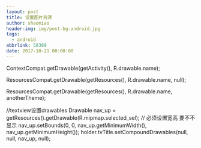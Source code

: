 ```yaml
---
layout: post
title: 设置图片资源
author: shaomiao
header-img: img/post-bg-android.jpg
tags:
  - android
abbrlink: 58389
date: 2017-10-21 00:00:00
---
```

ContextCompat.getDrawable(getActivity(), R.drawable.name);

ResourcesCompat.getDrawable(getResources(), R.drawable.name, null);

ResourcesCompat.getDrawable(getResources(), R.drawable.name, anotherTheme);

//textview设置drawables
Drawable nav_up = getResources().getDrawable(R.mipmap.selected_sel);
// 必须设置宽高 要不不显示
                nav_up.setBounds(0, 0, nav_up.getMinimumWidth(), nav_up.getMinimumHeight());
                holder.tvTitle.setCompoundDrawables(null, null, nav_up, null);
